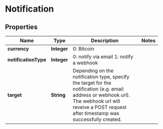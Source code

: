 
# Notification

## Properties
Name | Type | Description | Notes
------------ | ------------- | ------------- | -------------
**currency** | **Integer** | 0: Bitcoin | 
**notificationType** | **Integer** | 0: notify via email  1: notify a webhook | 
**target** | **String** | Depending on the notification type, specify the target for the notification (e.g. email address or webhook url). The webhook url will reveive a POST request after timestamp was successfully created. | 



